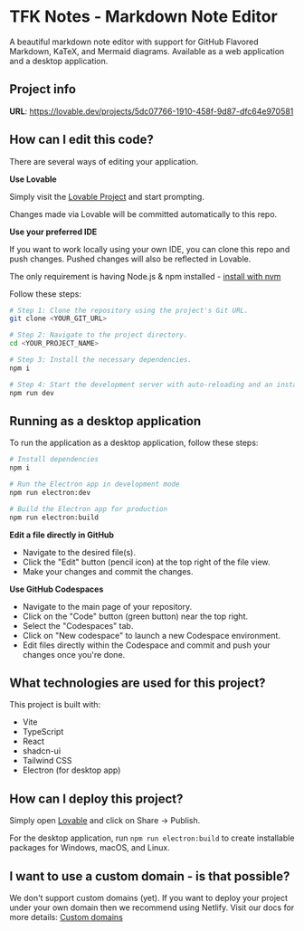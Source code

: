 
# TFK Notes - Markdown Note Editor

A beautiful markdown note editor with support for GitHub Flavored Markdown, KaTeX, and Mermaid diagrams. Available as a web application and a desktop application.

## Project info

**URL**: https://lovable.dev/projects/5dc07766-1910-458f-9d87-dfc64e970581

## How can I edit this code?

There are several ways of editing your application.

**Use Lovable**

Simply visit the [Lovable Project](https://lovable.dev/projects/5dc07766-1910-458f-9d87-dfc64e970581) and start prompting.

Changes made via Lovable will be committed automatically to this repo.

**Use your preferred IDE**

If you want to work locally using your own IDE, you can clone this repo and push changes. Pushed changes will also be reflected in Lovable.

The only requirement is having Node.js & npm installed - [install with nvm](https://github.com/nvm-sh/nvm#installing-and-updating)

Follow these steps:

```sh
# Step 1: Clone the repository using the project's Git URL.
git clone <YOUR_GIT_URL>

# Step 2: Navigate to the project directory.
cd <YOUR_PROJECT_NAME>

# Step 3: Install the necessary dependencies.
npm i

# Step 4: Start the development server with auto-reloading and an instant preview.
npm run dev
```

## Running as a desktop application

To run the application as a desktop application, follow these steps:

```sh
# Install dependencies
npm i

# Run the Electron app in development mode
npm run electron:dev

# Build the Electron app for production
npm run electron:build
```

**Edit a file directly in GitHub**

- Navigate to the desired file(s).
- Click the "Edit" button (pencil icon) at the top right of the file view.
- Make your changes and commit the changes.

**Use GitHub Codespaces**

- Navigate to the main page of your repository.
- Click on the "Code" button (green button) near the top right.
- Select the "Codespaces" tab.
- Click on "New codespace" to launch a new Codespace environment.
- Edit files directly within the Codespace and commit and push your changes once you're done.

## What technologies are used for this project?

This project is built with:

- Vite
- TypeScript
- React
- shadcn-ui
- Tailwind CSS
- Electron (for desktop app)

## How can I deploy this project?

Simply open [Lovable](https://lovable.dev/projects/5dc07766-1910-458f-9d87-dfc64e970581) and click on Share -> Publish.

For the desktop application, run `npm run electron:build` to create installable packages for Windows, macOS, and Linux.

## I want to use a custom domain - is that possible?

We don't support custom domains (yet). If you want to deploy your project under your own domain then we recommend using Netlify. Visit our docs for more details: [Custom domains](https://docs.lovable.dev/tips-tricks/custom-domain/)
